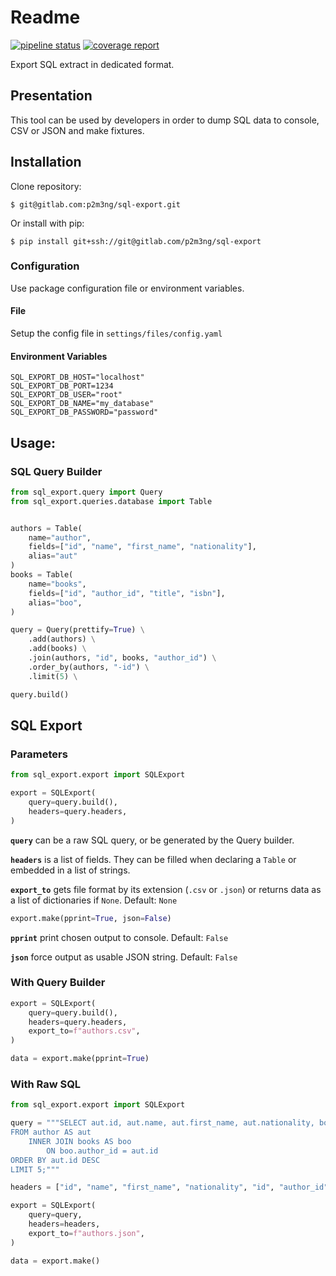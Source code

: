 # Readme

[![pipeline status](https://gitlab.com/p2m3ng/sql-export/badges/master/pipeline.svg)](https://gitlab.com/p2m3ng/sql-export/-/commits/master)
[![coverage report](https://gitlab.com/p2m3ng/sql-export/badges/master/coverage.svg)](https://gitlab.com/p2m3ng/sql-export/-/commits/master)

Export SQL extract in dedicated format.

## Presentation

This tool can be used by developers in order to dump SQL data to console, CSV or JSON and make fixtures.  

## Installation

Clone repository: 

    $ git@gitlab.com:p2m3ng/sql-export.git

Or install with pip:

    $ pip install git+ssh://git@gitlab.com/p2m3ng/sql-export

### Configuration

Use package configuration file or environment variables. 

#### File

Setup the config file in `settings/files/config.yaml`

#### Environment Variables

    SQL_EXPORT_DB_HOST="localhost"
    SQL_EXPORT_DB_PORT=1234
    SQL_EXPORT_DB_USER="root"
    SQL_EXPORT_DB_NAME="my_database"
    SQL_EXPORT_DB_PASSWORD="password"

## Usage:

### SQL Query Builder

```python
from sql_export.query import Query
from sql_export.queries.database import Table


authors = Table(
    name="author",
    fields=["id", "name", "first_name", "nationality"],
    alias="aut"
)
books = Table(
    name="books",
    fields=["id", "author_id", "title", "isbn"],
    alias="boo",
)

query = Query(prettify=True) \
    .add(authors) \
    .add(books) \
    .join(authors, "id", books, "author_id") \
    .order_by(authors, "-id") \
    .limit(5) \

query.build()
```

## SQL Export

### Parameters

```python
from sql_export.export import SQLExport

export = SQLExport(
    query=query.build(),
    headers=query.headers,
)
```

**`query`** can be a raw SQL query, or be generated by the Query builder. 

**`headers`** is a list of fields. They can be filled when declaring a `Table` or embedded in a list of strings. 

**`export_to`** gets file format by its extension (`.csv` or `.json`) or returns data as a list of dictionaries if 
`None`. Default: `None`

```python
export.make(pprint=True, json=False)
```

**`pprint`** print chosen output to console. Default: `False`

**`json`** force output as usable JSON string. Default: `False`

### With Query Builder

```python
export = SQLExport(
    query=query.build(),
    headers=query.headers,
    export_to=f"authors.csv",
)

data = export.make(pprint=True)
```

### With Raw SQL

```python
from sql_export.export import SQLExport

query = """SELECT aut.id, aut.name, aut.first_name, aut.nationality, boo.id, boo.author_id, boo.title, boo.isbn 
FROM author AS aut 
    INNER JOIN books AS boo 
        ON boo.author_id = aut.id 
ORDER BY aut.id DESC 
LIMIT 5;"""

headers = ["id", "name", "first_name", "nationality", "id", "author_id", "title", "isbn"]

export = SQLExport(
    query=query,
    headers=headers,
    export_to=f"authors.json",
)

data = export.make()
```
